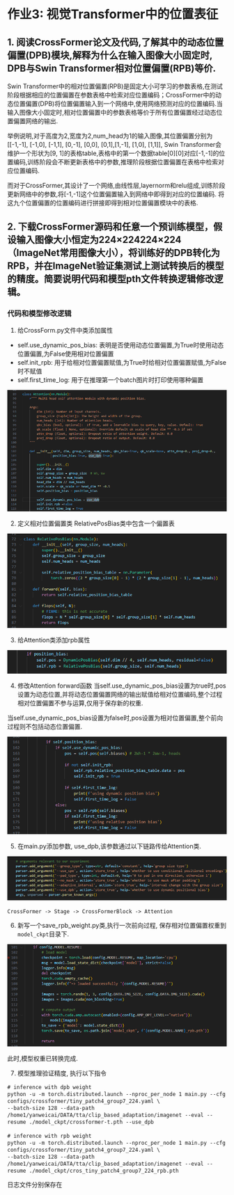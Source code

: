 # 作业3: 视觉Transformer中的位置表征
## 1. 阅读CrossFormer论文及代码,了解其中的动态位置偏置(DPB)模块,解释为什么在输入图像大小固定时, DPB与Swin Transformer相对位置偏置(RPB)等价.
Swin Transformer中的相对位置偏置(RPB)是固定大小可学习的参数表格,在测试阶段根据相应的位置偏置在参数表格中检索对应位置编码；CrossFormer中的动态位置偏置(DPB)将位置偏置输入到一个网络中,使用网络预测对应的位置编码.当输入图像大小固定时,相对位置偏置中的参数表格等价于所有位置偏置经过动态位置偏置网络的输出.

举例说明,对于高度为2,宽度为2,num_head为1的输入图像,其位置偏置分别为
[[-1,-1], [-1,0], [-1,1], [0,-1], [0,0], [0,1],[1,-1], [1,0], [1,1]],
Swin Transformer会维护一个形状为[9, 1]的表格table,表格中的第一个数据table[0][0]对应[-1,-1]的位置编码,训练阶段会不断更新表格中的参数,推理阶段根据位置偏置在表格中检索对应位置编码.

而对于CrossFormer,其设计了一个网络,由线性层,layernorm和relu组成,训练阶段更新网络中的参数,将[-1,-1]这个位置偏置输入到网络中即得到对应的位置编码. 将这九个位置偏置的位置编码进行拼接即得到相对位置偏置模块中的表格.

## 2. 下载CrossFormer源码和任意一个预训练模型，假设输入图像大小恒定为224×224224×224（ImageNet常用图像大小），将训练好的DPB转化为RPB，并在ImageNet验证集测试上测试转换后的模型的精度。简要说明代码和模型pth文件转换逻辑修改逻辑。

### 代码和模型修改逻辑
1. 给CrossForm.py文件中类添加属性
- self.use_dynamic_pos_bias: 表明是否使用动态位置偏置,为True时使用动态位置偏置,为False使用相对位置偏置
- self.init_rpb: 用于给相对位置偏置赋值,为True时给相对位置偏置赋值,为False时不赋值
- self.first_time_log: 用于在推理第一个batch图片时打印使用哪种偏置

![Alt text](image.png)

2. 定义相对位置偏置类
RelativePosBias类中包含一个偏置表

![Alt text](image-2.png)

3. 给Attention类添加rpb属性

![Alt text](image-1.png)

4. 修改Attention forward函数
当self.use_dynamic_pos_bias设置为true时,pos设置为动态位置,并将动态位置偏置网络的输出赋值给相对位置编码,整个过程相对位置偏置不参与运算,仅用于保存新的权重.

当self.use_dynamic_pos_bias设置为false时,pos设置为相对位置偏置,整个前向过程则不包括动态位置偏置.

![Alt text](image-3.png)

5. 在main.py添加参数, use_dpb,该参数通过以下链路传给Attention类.

![Alt text](image-4.png)
```
CrossFormer -> Stage -> CrossFormerBlock -> Attention
```

6. 新写一个save_rpb_weight.py类,执行一次前向过程, 保存相对位置偏置权重到`model_ckpt`目录下.

![Alt text](image-5.png)

此时,模型权重已转换完成.

7. 模型推理验证精度, 执行以下指令
```
# inference with dpb weight
python -u -m torch.distributed.launch --nproc_per_node 1 main.py --cfg configs/crossformer/tiny_patch4_group7_224.yaml \
--batch-size 128 --data-path /home1/yanweicai/DATA/tta/clip_based_adaptation/imagenet --eval --resume ./model_ckpt/crossformer-t.pth --use_dpb

# inference with rpb weight
python -u -m torch.distributed.launch --nproc_per_node 1 main.py --cfg configs/crossformer/tiny_patch4_group7_224.yaml \
--batch-size 128 --data-path /home1/yanweicai/DATA/tta/clip_based_adaptation/imagenet --eval --resume ./model_ckpt/cros_tiny_patch4_group7_224_rpb.pth 
```
日志文件分别保存在